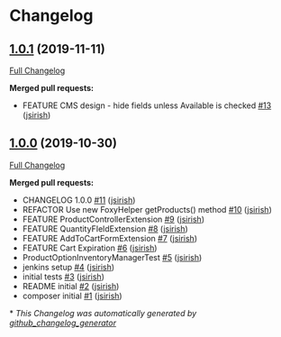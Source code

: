 # Changelog

## [1.0.1](https://github.com/dynamic/silverstripe-foxy-inventory/tree/1.0.1) (2019-11-11)

[Full Changelog](https://github.com/dynamic/silverstripe-foxy-inventory/compare/1.0.0...1.0.1)

**Merged pull requests:**

- FEATURE CMS design - hide fields unless Available is checked [\#13](https://github.com/dynamic/silverstripe-foxy-inventory/pull/13) ([jsirish](https://github.com/jsirish))

## [1.0.0](https://github.com/dynamic/silverstripe-foxy-inventory/tree/1.0.0) (2019-10-30)

[Full Changelog](https://github.com/dynamic/silverstripe-foxy-inventory/compare/bcbdec143fbd3f83f3b13beae308719994d07651...1.0.0)

**Merged pull requests:**

- CHANGELOG 1.0.0 [\#11](https://github.com/dynamic/silverstripe-foxy-inventory/pull/11) ([jsirish](https://github.com/jsirish))
- REFACTOR Use new FoxyHelper getProducts\(\) method [\#10](https://github.com/dynamic/silverstripe-foxy-inventory/pull/10) ([jsirish](https://github.com/jsirish))
- FEATURE ProductControllerExtension [\#9](https://github.com/dynamic/silverstripe-foxy-inventory/pull/9) ([jsirish](https://github.com/jsirish))
- FEATURE QuantityFIeldExtension [\#8](https://github.com/dynamic/silverstripe-foxy-inventory/pull/8) ([jsirish](https://github.com/jsirish))
- FEATURE AddToCartFormExtension [\#7](https://github.com/dynamic/silverstripe-foxy-inventory/pull/7) ([jsirish](https://github.com/jsirish))
- FEATURE Cart Expiration [\#6](https://github.com/dynamic/silverstripe-foxy-inventory/pull/6) ([jsirish](https://github.com/jsirish))
- ProductOptionInventoryManagerTest [\#5](https://github.com/dynamic/silverstripe-foxy-inventory/pull/5) ([jsirish](https://github.com/jsirish))
- jenkins setup [\#4](https://github.com/dynamic/silverstripe-foxy-inventory/pull/4) ([jsirish](https://github.com/jsirish))
- initial tests [\#3](https://github.com/dynamic/silverstripe-foxy-inventory/pull/3) ([jsirish](https://github.com/jsirish))
- README initial [\#2](https://github.com/dynamic/silverstripe-foxy-inventory/pull/2) ([jsirish](https://github.com/jsirish))
- composer initial [\#1](https://github.com/dynamic/silverstripe-foxy-inventory/pull/1) ([jsirish](https://github.com/jsirish))



\* *This Changelog was automatically generated by [github_changelog_generator](https://github.com/github-changelog-generator/github-changelog-generator)*
